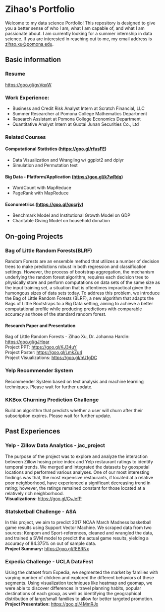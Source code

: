 # Zihao's Portfolio
Welcome to my data science Portfolio! This repository is designed to give you a better sense of who I am, what I am capable of, and what I am passionate about. I am currently looking for a summer internship in data science. If you are interested in reaching out to me, my email address is zihao.xu@pomona.edu. 

## Basic information
### Resume 
https://goo.gl/gvVqxW  

### Work Experience:  
- Business and Credit Risk Analyst Intern at Scratch Financial, LLC  
- Summer Researcher at Pomona College Mathematics Department  
- Research Assistant at Pomona College Economics Department  
- Quantitative Analyst Intern at Guotai Junan Securities Co., Ltd  

### Related Courses  
#### Computational Statistics (https://goo.gl/rfusFE)  
- Data Visualization and Wrangling w/ ggplot2 and dplyr  
- Simulation and Permutation test  
#### Big Data - Platform/Application (https://goo.gl/k7wRdq)  
- WordCount with MapReduce  
- PageRank with MapReduce  
#### Econometrics (https://goo.gl/gqcrjv)  
- Benchmark Model and Institutional Growth Model on GDP  
- Charitable Giving Model on household donation  


## On-going Projects  
### Bag of Little Random Forests(BLRF)  
Random Forests are an ensemble method that utilizes a number of decision trees to make predictions robust in both regression and classification settings. However, the process of bootstrap aggregation, the mechanism underlying the random forest algorithm, requires each decision tree to physically store and perform computations on data sets of the same size as the input training set, a situation that is oftentimes impractical given the humongous sizes of data sets today. To address this problem, we introduce the Bag of Little Random Forests (BLRF), a new algorithm that adapts the Bags of Little Bootstraps to a Big Data setting, aiming to achieve a better computational profile while producing predictions with comparable accuracy as those of the standard random forest.

#### Research Paper and Presentation  
Bag of Little Random Forests - Zihao Xu, Dr. Johanna Hardin: https://goo.gl/gJHqar  
Project PPT: https://goo.gl/KJ34uY  
Project Poster: https://goo.gl/LmkZu4  
Project Visualizations: https://goo.gl/nU1gDC  

### Yelp Recommender System  
Recommender System based on text analysis and machine learning techniques. Please wait for further update.  

### KKBox Churning Prediction Challenge  
Build an algorithm that predicts whether a user will churn after their subscription expires. Please wait for further update.  


## Past Experiences  
### Yelp - Zillow Data Analytics - jac_project   
The purpose of the project was to explore and analyze the interaction between Zillow hosing price index and Yelp restaurant ratings to identify temporal trends. We merged and integrated the datasets by geospatial locations and performed various analyses. One of our most interesting findings was that, the most expensive restaurants, if located at a relative poor neighborhood, have experienced a significant decreasing trend in rating; however, the ratings remained constant for those located at a relatively rich neighborhood.  
**Visualizations:**  https://goo.gl/CvJefP  


### Statsketball Challenge - ASA  
In this project, we aim to predict 2017 NCAA March Madness basketball game results using Support Vector Machine. We scraped data from two sources: Kenpom and Sport-references, cleaned and wrangled the data, and trained a SVM model to predict the actual game results, yielding a accuracy of 84.375% on out of sample data.  
**Project Summary:**  https://goo.gl/fEBRNx  

### Expedia Challenge - UCLA DataFest  
Using the dataset from Expedia, we segmented the market by families with varying number of children and explored the different behaviors of these segments. Using visualization techniques like heatmap and geomap, we were able to discover differences in travel planning habits, popular destinations of each group, as well as identifying the geographical distribution of large/small families to allow for better targeted promotion.
**Project Presentation:**  https://goo.gl/4MmRJx  


